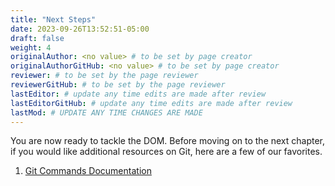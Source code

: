 ```yaml
---
title: "Next Steps"
date: 2023-09-26T13:52:51-05:00
draft: false
weight: 4
originalAuthor: <no value> # to be set by page creator
originalAuthorGitHub: <no value> # to be set by page creator
reviewer: # to be set by the page reviewer
reviewerGitHub: # to be set by the page reviewer
lastEditor: # update any time edits are made after review
lastEditorGitHub: # update any time edits are made after review
lastMod: # UPDATE ANY TIME CHANGES ARE MADE
---
```


You are now ready to tackle the DOM. Before moving on to the next chapter, if you would like additional resources on Git, here are a few of our favorites.

1. [Git Commands Documentation](https://git-scm.com/docs)